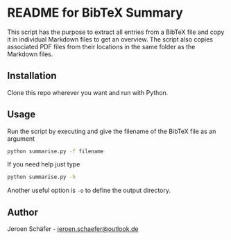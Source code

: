 # README for BibTeX Summary

This script has the purpose to extract all entries from a BibTeX file
and copy it in individual Markdown files to get an overview. The script
also copies associated PDF files from their locations in the same
folder as the Markdown files.

## Installation
Clone this repo wherever you want and run with Python.

## Usage
Run the script by executing and give the filename of the BibTeX file as
an argument

```bash
python summarise.py -f filename
```

If you need help just type

```bash
python summarise.py -h
```

Another useful option is `-o` to define the output directory.

## Author

Jeroen Schäfer - [jeroen.schaefer@outlook.de](mailto:jeroen.schaefer@outlook.de)